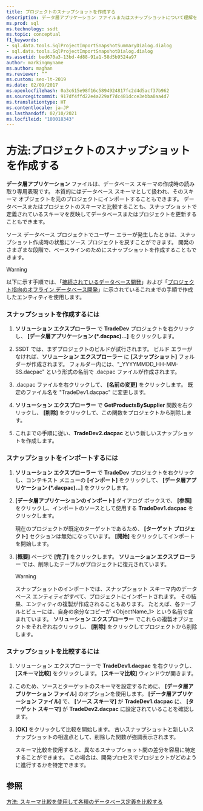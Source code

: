```yaml
---
title: プロジェクトのスナップショットを作成する
description: データ層アプリケーション ファイルまたはスナップショットについて理解を深め、それらの使用方法を確認します。 スナップショットを作成またはインポートする方法とそれらを比較する方法について調べます。
ms.prod: sql
ms.technology: ssdt
ms.topic: conceptual
f1_keywords:
- sql.data.tools.SqlProjectImportSnapshotSummaryDialog.dialog
- sql.data.tools.SqlProjectImportSnapshotDialog.dialog
ms.assetid: bed670a3-13bd-4d88-91a1-58d5b9524a97
author: markingmyname
ms.author: maghan
ms.reviewer: “”
ms.custom: seo-lt-2019
ms.date: 02/09/2017
ms.openlocfilehash: 0a3c615e98f16c5894924817fc2d4d5acf37b962
ms.sourcegitcommit: 917df4ffd22e4a229af7dc481dcce3ebba0aa4d7
ms.translationtype: HT
ms.contentlocale: ja-JP
ms.lasthandoff: 02/10/2021
ms.locfileid: "100018343"
---
```

# <a name="how-to-create-a-snapshot-of-a-project"></a>方法:プロジェクトのスナップショットを作成する

**データ層アプリケーション** ファイルは、データベース スキーマの作成時の読み取り専用表現です。 本質的にはデータベース スキーマとして扱われ、そのスキーマ オブジェクトを元のプロジェクトにインポートすることもできます。 データベースまたはプロジェクトのスキーマと比較することも、スナップショットで定義されているスキーマを反映してデータベースまたはプロジェクトを更新することもできます。  
  
ソース データベース プロジェクトでユーザー エラーが発生したときは、スナップショット作成時の状態にソース プロジェクトを戻すことができます。 開発のさまざまな段階で、ベースラインのためにスナップショットを作成することもできます。  
  
> [!WARNING]  
> 以下に示す手順では、「[接続されているデータベース開発](../ssdt/connected-database-development.md)」および「[プロジェクト指向のオフライン データベース開発](../ssdt/project-oriented-offline-database-development.md)」に示されているこれまでの手順で作成したエンティティを使用します。  
  
### <a name="to-create-a-snapshot"></a>スナップショットを作成するには  
  
1.  **ソリューション エクスプローラー** で **TradeDev** プロジェクトを右クリックし、 **[データ層アプリケーション (\*.dacpac)...]** をクリックします。  
  
2.  SSDT では、まずプロジェクトのビルドが試行されます。 ビルド エラーがなければ、**ソリューション エクスプローラー** に **[スナップショット]** フォルダーが作成されます。 フォルダー内には、"<Project Name>_YYYYMMDD_HH-MM-SS.dacpac" という形式の名前で .dacpac ファイルが作成されます。  
  
3.  .dacpac ファイルを右クリックして、 **[名前の変更]** をクリックします。 既定のファイル名を "TradeDev1.dacpac" に変更します。  
  
4.  **ソリューション エクスプローラー** で **GetProductsBySupplier** 関数を右クリックし、 **[削除]** をクリックして、この関数をプロジェクトから削除します。  
  
5.  これまでの手順に従い、**TradeDev2.dacpac** という新しいスナップショットを作成します。  
  
### <a name="to-import-a-snapshot"></a>スナップショットをインポートするには  
  
1.  **ソリューション エクスプローラー** で **TradeDev** プロジェクトを右クリックし、コンテキスト メニューの **[インポート]** をクリックして、 **[データ層アプリケーション (\*.dacpac)...]** をクリックします。  
  
2.  **[データ層アプリケーションのインポート]** ダイアログ ボックスで、 **[参照]** をクリックし、インポートのソースとして使用する **TradeDev1.dacpac** をクリックします。  
  
    現在のプロジェクトが既定のターゲットであるため、 **[ターゲット プロジェクト]** セクションは無効になっています。 **[開始]** をクリックしてインポートを開始します。  
  
3.  **[概要]** ページで **[完了]** をクリックします。 **ソリューション エクスプ ローラー** では、削除したテーブルがプロジェクトに復元されています。  
  
    > [!WARNING]  
    > スナップショットのインポートでは、スナップショット スキーマ内のデータベース エンティティがすべて、プロジェクトにインポートされます。 その結果、エンティティの複製が作成されることもあります。 たとえば、各テーブルとビューには、自身の余分なコピーが <ObjectName_1> という名前で含まれています。 **ソリューション エクスプローラー** でこれらの複製オブジェクトをそれぞれ右クリックし、 **[削除]** をクリックしてプロジェクトから削除します。  
  
### <a name="to-compare-snapshots"></a>スナップショットを比較するには  
  
1.  ソリューション エクスプローラーで **TradeDev1.dacpac** を右クリックし、 **[スキーマ比較]** をクリックします。 **[スキーマ比較]** ウィンドウが開きます。  
  
2.  このため、ソースとターゲットのスキーマを設定するために、 **[データ層アプリケーション ファイル]** のオプションを使用します。 **[データ層アプリケーション ファイル]** で、 **[ソース スキーマ]** が **TradeDev1.dacpac** に、 **[ターゲット スキーマ]** が **TradeDev2.dacpac** に設定されていることを確認します。  
  
3.  **[OK]** をクリックして比較を開始します。 古いスナップショットと新しいスナップショットの相違点として、削除した関数が強調表示されます。  
  
    スキーマ比較を使用すると、異なるスナップショット間の差分を容易に特定することができます。 この場合は、開発プロセスでプロジェクトがどのように進行するかを特定できます。  
  
## <a name="see-also"></a>参照  
[方法:  スキーマ比較を使用して各種のデータベース定義を比較する](../ssdt/how-to-use-schema-compare-to-compare-different-database-definitions.md)  
  
